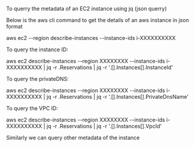 To querry the metadata of an EC2 instance using jq (json querry)

Below is the aws cli command to get the details of an aws instance in json format

aws ec2 --region <aws-region> describe-instances --instance-ids i-XXXXXXXXXX

To query the instance ID:

aws ec2 describe-instances --region XXXXXXXX --instance-ids i-XXXXXXXXXX | jq -r .Reservations | jq -r '.[].Instances[].InstanceId'



To query the privateDNS:

aws ec2 describe-instances --region XXXXXXXX --instance-ids i-XXXXXXXXXX | jq -r .Reservations | jq -r '.[].Instances[].PrivateDnsName'



To query the VPC ID:

aws ec2 describe-instances --region XXXXXXXX --instance-ids i-XXXXXXXXXX | jq -r .Reservations | jq -r '.[].Instances[].VpcId'



Similarly we can query other metadata of the instance

